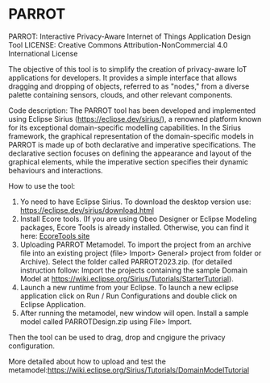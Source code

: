 # PARROT
PARROT: Interactive Privacy-Aware Internet of Things Application Design Tool
LICENSE: Creative Commons Attribution-NonCommercial 4.0 International License


The objective of this tool is to simplify the creation of privacy-aware IoT applications for developers. It provides a simple interface that allows dragging and dropping of objects, referred to as "nodes," from a diverse palette containing sensors, clouds, and other relevant components.

Code description:
The PARROT tool has been developed and implemented using Eclipse Sirius (https://eclipse.dev/sirius/), a renowned platform known for its exceptional domain-specific modelling capabilities.
In the Sirius framework, the graphical representation of the domain-specific models in PARROT is made up of both declarative and imperative specifications. The declarative section focuses on defining the appearance and layout of the graphical elements, while the imperative section specifies their dynamic behaviours and interactions.

How to use the tool:
1) Yo need to have Eclipse Sirius. To download the desktop version use: https://eclipse.dev/sirius/download.html
2) Install Ecore tools. (If you are using Obeo Designer or Eclipse Modeling packages, Ecore Tools is already installed. Otherwise, you can find it here: [EcoreTools site ](https://eclipse.dev/ecoretools/)
3) Uploading PARROT Metamodel. To import the project from an archive file into an existing project (file> Import> General> project from folder or Archive). Select the folder called PARROT2023.zip. (for detailed instruction follow: Import the projects containing the sample Domain Model at https://wiki.eclipse.org/Sirius/Tutorials/StarterTutorial).
4) Launch a new runtime from your Eclipse. To launch a new eclipse application click on Run / Run Configurations and double click on Eclipse Application.
5) After running the metamodel, new window will open. Install a sample model called PARROTDesign.zip using File> Import.

Then the tool can be used to drag, drop and cngigure the privacy configuration. 

More detailed about how to upload and test the metamodel:https://wiki.eclipse.org/Sirius/Tutorials/DomainModelTutorial
